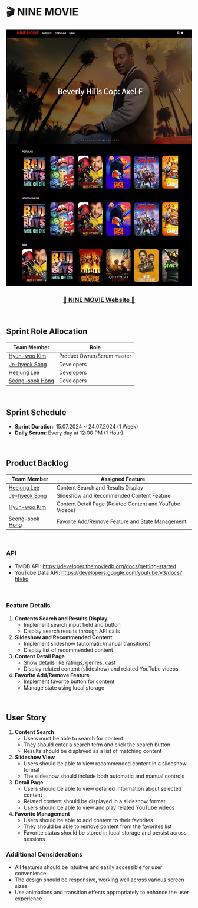 # 🎬 NINE MOVIE

<div align=center>
<!-- <img src="https://github.com/user-attachments/assets/1e92ce1f-1f8e-40d5-ac0a-9d497701f345" alt="NINE MOVIE" width="600px"/> -->
<img src="./img/Mainimage.jpg" alt="NINE MOVIE" width="600px"/>

### [🍿 NINE MOVIE Website 🍿](https://ninemovie.netlify.app/)
</div>

<br />

## Sprint Role Allocation

| Team Member                                  | Role                        |
| ----------------------------------------     | --------------------------  |
| [Hyun-woo Kim](https://github.com/khwww)     | Product Owner/Scrum master  |
| [Je-hyeok Song](https://github.com/song2805) | Developers                  |
| [Heejung Lee](https://github.com/victoryalhj)| Developers                  |
| [Seong-sook Hong](https://github.com/SSUK-H) | Developers                  |

<br />

## Sprint Schedule

- **Sprint Duration**: 15.07.2024 ~ 24.07.2024 (1 Week)
- **Daily Scrum**:  Every day at 12:00 PM (1 Hour)

<br />

## Product Backlog

| Team Member                                   | Assigned Feature                                         |
| ----------------------------------------------| -------------------------------------------------------- |
| [Heejung Lee](https://github.com/victoryalhj) | Content Search and Results Display                       |
| [Je-hyeok Song](https://github.com/song2805)  | Slideshow and Recommended Content Feature                |
| [Hyun-woo Kim](https://github.com/khwww)      | Content Detail Page (Related Content and YouTube Videos) |
| [Seong-sook Hong](https://github.com/SSUK-H)  | Favorite Add/Remove Feature and State Management         |

<br />

### API

- TMDB API: https://developer.themoviedb.org/docs/getting-started
- YouTube Data API: https://developers.google.com/youtube/v3/docs?hl=ko

<br />

### Feature Details

1. **Contents Search and Results Display**
   - Implement search input field and button
   - Display search results through API calls
2. **Slideshow and Recommended Content**
   - Implement slideshow (automatic/manual transitions)
   - Display list of recommended content
3. **Content Detail Page**
   - Show details like ratings, genres, cast
   - Display related content (slideshow) and related YouTube videos
4. **Favorite Add/Remove Feature**
   - Implement favorite button for content
   - Manage state using local storage

<br />

## User Story

1. **Content Search**
   - Users must be able to search for content
   - They should enter a search term and click the search button
   - Results should be displayed as a list of matching content
2. **Slideshow View**
   - Users should be able to view recommended content in a slideshow format
   - The slideshow should include both automatic and manual controls
3. **Detail Page**
   - Users should be able to view detailed information about selected content
   - Related content should be displayed in a slideshow format
   - Users should be able to view and play related YouTube videos
4. **Favorite Management**
   - Users should be able to add content to their favorites
   - They should be able to remove content from the favorites list
   - Favorite status should be stored in local storage and persist across sessions

### Additional Considerations

- All features should be intuitive and easily accessible for user convenience
- The design should be responsive, working well across various screen sizes
- Use animations and transition effects appropriately to enhance the user experience
